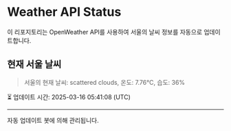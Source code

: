 
# Weather API Status

이 리포지토리는 OpenWeather API를 사용하여 서울의 날씨 정보를 자동으로 업데이트합니다.

## 현재 서울 날씨
> 서울의 현재 날씨: scattered clouds, 온도: 7.76°C, 습도: 36%

⏳ 업데이트 시간: 2025-03-16 05:41:08 (UTC)

---
자동 업데이트 봇에 의해 관리됩니다.
